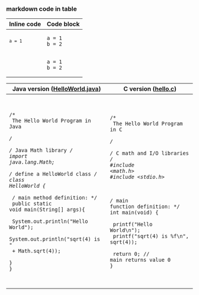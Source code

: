 
### markdown code in table

| Inline code                     | Code block                                          |
| ------------------------------- | --------------------------------------------------- |
| <pre><code>`a = 1`</code></pre> | <pre><code>a = 1</code><br><code>b = 2</code></pre> |
| <pre><code></code></pre>        | <pre><code>a = 1</code><br><code>b = 2</code></pre> |



| Java version ([HelloWorld.java](https://diveintosystems.org/book/Appendix1/_attachments/HelloWorld.java))                                                                                                                                                                                                                                                                                                                       | C version ([hello.c](https://diveintosystems.org/book/Appendix1/_attachments/hello.c))                                                                                                                                                                                                                                                                            |
| ------------------------------------------------------------------------------------------------------------------------------------------------------------------------------------------------------------------------------------------------------------------------------------------------------------------------------------------------------------------------------------------------------------------------------- | ----------------------------------------------------------------------------------------------------------------------------------------------------------------------------------------------------------------------------------------------------------------------------------------------------------------------------------------------------------------- |
| <pre><code><br><br>/*<br>    The Hello World Program in Java<br> */<br><br>/* Java Math library */<br>import java.lang.Math;<br><br>/* define a HelloWorld class */<br>class HelloWorld {<br><br>  /* main method definition: */<br>  public static void main(String[] args){<br><br>   System.out.println("Hello World");<br>   System.out.println("sqrt(4) is "<br>         + Math.sqrt(4));<br>  }<br>}<br><br></code></pre> | <pre><code c><br>/*<br>    The Hello World Program in C<br> */<br><br>/* C math and I/O libraries */<br>#include <math.h><br>#include <stdio.h><br><br><br><br>/* main function definition: */<br>int main(void) {<br><br>    printf("Hello World\n");<br>    printf("sqrt(4) is %f\n", sqrt(4));<br><br>    return 0;  // main returns value 0<br>}</code></pre> |
|                                                                                                                                                                                                                                                                                                                                                                                                                                 |                                                                                                                                                                                                                                                                                                                                                                   |
|                                                                                                                                                                                                                                                                                                                                                                                                                                 |                                                                                                                                                                                                                                                                                                                                                                   |





